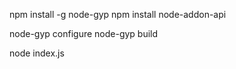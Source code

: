 npm install -g node-gyp
npm install node-addon-api

node-gyp configure
node-gyp build

node index.js

